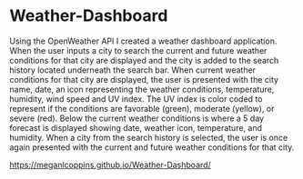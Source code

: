 # Weather-Dashboard
Using the OpenWeather API I created a weather dashboard application. When the user inputs a city to search the current and future weather conditions for that city are displayed and the city is added to the search history located underneath the search bar. When current weather conditions for that city are displayed, the user is presented with the city name, date, an icon representing the weather conditions, temperature, humidity, wind speed and UV index. The UV index is color coded to represent if the conditions are favorable (green), moderate (yellow), or severe (red). Below the current weather conditions is where a 5 day forecast is displayed showing date, weather icon, temperature, and humidity. When a city from the search history is selected, the user is once again presented with the current and future weather conditions for that city. 

https://meganlcoppins.github.io/Weather-Dashboard/